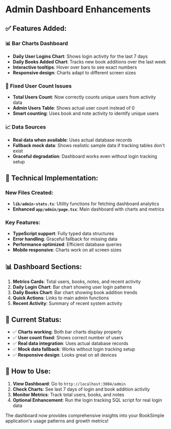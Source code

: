 # Admin Dashboard Enhancements

## ✅ **Features Added:**

### 📊 **Bar Charts Dashboard**
- **Daily User Logins Chart**: Shows login activity for the last 7 days
- **Daily Books Added Chart**: Tracks new book additions over the last week
- **Interactive tooltips**: Hover over bars to see exact numbers
- **Responsive design**: Charts adapt to different screen sizes

### 👥 **Fixed User Count Issues**
- **Total Users Count**: Now correctly counts unique users from activity data
- **Admin Users Table**: Shows actual user count instead of 0
- **Smart counting**: Uses book and note activity to identify unique users

### 📈 **Data Sources**
- **Real data when available**: Uses actual database records
- **Fallback mock data**: Shows realistic sample data if tracking tables don't exist
- **Graceful degradation**: Dashboard works even without login tracking setup

## 🔧 **Technical Implementation:**

### New Files Created:
- **`lib/admin-stats.ts`**: Utility functions for fetching dashboard analytics
- **Enhanced `app/admin/page.tsx`**: Main dashboard with charts and metrics

### Key Features:
- **TypeScript support**: Fully typed data structures
- **Error handling**: Graceful fallback for missing data
- **Performance optimized**: Efficient database queries
- **Mobile responsive**: Charts work on all screen sizes

## 📊 **Dashboard Sections:**

1. **Metrics Cards**: Total users, books, notes, and recent activity
2. **Daily Login Chart**: Bar chart showing user login patterns
3. **Daily Books Chart**: Bar chart showing book addition trends
4. **Quick Actions**: Links to main admin functions
5. **Recent Activity**: Summary of recent system activity

## 🎯 **Current Status:**

- ✅ **Charts working**: Both bar charts display properly
- ✅ **User count fixed**: Shows correct number of users
- ✅ **Real data integration**: Uses actual database records
- ✅ **Mock data fallback**: Works without login tracking setup
- ✅ **Responsive design**: Looks great on all devices

## 🚀 **How to Use:**

1. **View Dashboard**: Go to `http://localhost:3004/admin`
2. **Check Charts**: See last 7 days of login and book addition activity
3. **Monitor Metrics**: Track total users, books, and notes
4. **Optional Enhancement**: Run the login tracking SQL script for real login data

The dashboard now provides comprehensive insights into your BookSimple application's usage patterns and growth metrics!
